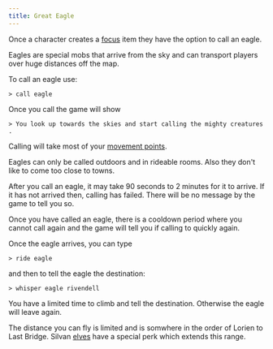 ```yaml
---
title: Great Eagle
---
```


Once a character creates a [focus](Focus "wikilink") item they have the
option to call an eagle.

Eagles are special mobs that arrive from the sky and can transport
players over huge distances off the map.

To call an eagle use:

`> call eagle`

Once you call the game will show

`> You look up towards the skies and start calling the mighty creatures.`

Calling will take most of your [movement
points](Movement_points "wikilink").

Eagles can only be called outdoors and in rideable rooms. Also they
don't like to come too close to towns.

After you call an eagle, it may take 90 seconds to 2 minutes for it to
arrive. If it has not arrived then, calling has failed. There will be no
message by the game to tell you so.

Once you have called an eagle, there is a cooldown period where you
cannot call again and the game will tell you if calling to quickly
again.

Once the eagle arrives, you can type

`> ride eagle`

and then to tell the eagle the destination:

`> whisper eagle rivendell`

You have a limited time to climb and tell the destination. Otherwise the
eagle will leave again.

The distance you can fly is limited and is somwhere in the order of
Lorien to Last Bridge. Silvan [elves](Elf "wikilink") have a special
perk which extends this range.